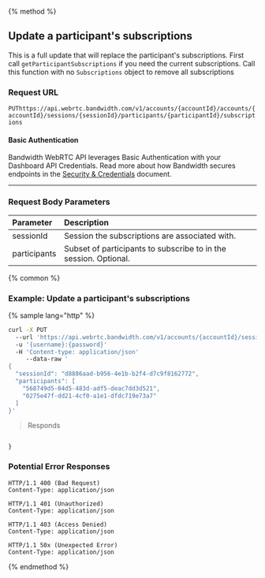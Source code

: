 {% method %}

## Update a participant's subscriptions

This is a full update that will replace the participant's subscriptions. First call `getParticipantSubscriptions` if you need the current subscriptions. Call this function with no `Subscriptions` object to remove all subscriptions


### Request URL
<code class="put">PUT</code>`https://api.webrtc.bandwidth.com/v1/accounts/{accountId}/accounts/{accountId}/sessions/{sessionId}/participants/{participantId}/subscriptions`

#### Basic Authentication

Bandwidth WebRTC API leverages Basic Authentication with your Dashboard API Credentials. Read more about how Bandwidth secures endpoints in the [Security & Credentials](../../../guides/accountCredentials.md) document.

---

### Request Body Parameters
| Parameter                   | Description                                                                                       
|:----------------------------|:--------------------------------------------------------------------------------------------------
| sessionId                   | Session the subscriptions are associated with.                                                    
| participants                | Subset of participants to subscribe to in the session. Optional.                                  




{% common %}

### Example: Update a participant's subscriptions

{% sample lang="http" %}
```bash
curl -X PUT 
  --url 'https://api.webrtc.bandwidth.com/v1/accounts/{accountId}/sessions/{sessionId}/participants/{participantId}/subscriptions' 
  -u '{username}:{password}' 
  -H 'Content-type: application/json' 
	 --data-raw '
{
  "sessionId": "d8886aad-b956-4e1b-b2f4-d7c9f8162772",
  "participants": [
    "568749d5-04d5-483d-adf5-deac7dd3d521",
    "0275e47f-dd21-4cf0-a1e1-dfdc719e73a7"
  ]
}'
```

> Responds

```http

}
```

### Potential Error Responses

```http
HTTP/1.1 400 (Bad Request)
Content-Type: application/json
```

```http
HTTP/1.1 401 (Unauthorized)
Content-Type: application/json
```

```http
HTTP/1.1 403 (Access Denied)
Content-Type: application/json
```

```http
HTTP/1.1 50x (Unexpected Error)
Content-Type: application/json
```

{% endmethod %}